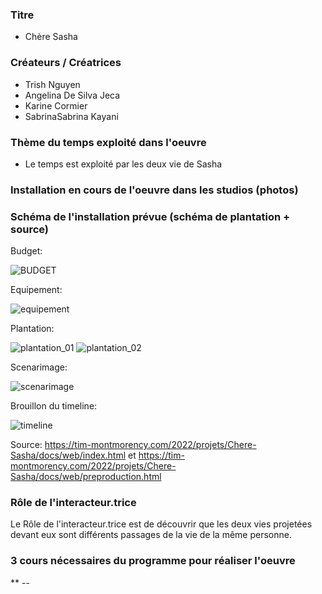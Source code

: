 ### Titre
* Chère Sasha

### Créateurs / Créatrices
* Trish Nguyen
* Angelina De Silva Jeca
* Karine Cormier
* SabrinaSabrina Kayani

### Thème du temps exploité dans l'oeuvre
* Le temps est exploité par les deux vie de Sasha 

### Installation en cours de l'oeuvre dans les studios (photos)


### Schéma de l'installation prévue (schéma de plantation + source)

Budget:

![BUDGET](../media/medias_chere_sasha/BUDGET.png)

Equipement:

![equipement](../media/medias_chere_sasha/equipement.jpg)

Plantation:

![plantation_01](../media/medias_chere_sasha/plantation_01.jpg)
![plantation_02](../media/medias_chere_sasha/plantation_02.jpg)

Scenarimage:

![scenarimage](../media/medias_chere_sasha/scenarimage.png)

Brouillon du timeline:

![timeline](../media/medias_chere_sasha/timeline_brouillon.jpeg)

Source: https://tim-montmorency.com/2022/projets/Chere-Sasha/docs/web/index.html et https://tim-montmorency.com/2022/projets/Chere-Sasha/docs/web/preproduction.html

### Rôle de l'interacteur.trice
Le Rôle de l'interacteur.trice est de découvrir que les deux vies projetées devant eux sont différents passages de la vie de la même personne.

### 3 cours nécessaires du programme pour réaliser l'oeuvre
** --
